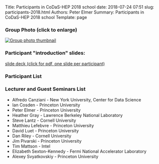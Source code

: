 Title: Participants in CoDaS-HEP 2018 school
date: 2018-07-24 07:51
slug: participants-2018.html
Authors: Peter Elmer
Summary: Participants in CoDaS-HEP 2018 school
Template: page

### Group Photo (click to enlarge)

[![Group photo thumbnail](/downloads/codas-hep-2018-group-photo-thumbnail.jpg)](/downloads/codas-hep-2018-group-photo.jpg)

### Participant "introduction" slides:

[slide deck (click for pdf, one slide per participant)](/downloads/CoDaS-HEP-2018-introduction-slides.pdf)

### Participant List

### Lecturer and Guest Seminars List

  * Alfredo Canziani - New York University, Center for Data Science
  * Ian Cosden - Princeton University
  * Peter Elmer - Princeton University
  * Heather Gray - Lawrence Berkeley National Laboratory
  * Steve Lantz - Cornell University
  * Matthieu Lefebvre - Princeton University
  * David Luet - Princeton University
  * Dan Riley - Cornell University
  * Jim Pivarski - Princeton University
  * Tim Mattson - Intel
  * Elizabeth Sexton-Kennedy - Fermi National Accelerator Laboratory 
  * Alexey Svyatkovskiy - Princeton University


